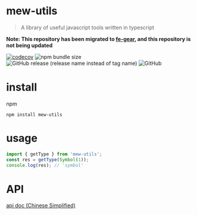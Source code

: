 # mew-utils

> A library of useful javascript tools written in typescript

**Note: This repository has been migrated to [fe-gear](https://github.com/CiroLee/fe-gear), and this repository is not being updated**

[![codecov](https://codecov.io/gh/cirolee/mew-utils/branch/main/graph/badge.svg)](https://codecov.io/gh/cirolee/mew-utils/branch/main) ![npm bundle size](https://img.shields.io/bundlephobia/min/mew-utils) ![GitHub release (release name instead of tag name)](https://img.shields.io/github/v/release/cirolee/mew-utils) ![GitHub](https://img.shields.io/github/license/cirolee/mew-utils)

# install

npm

```shell
npm install mew-utils
```

# usage

```typescript
import { getType } from 'mew-utils';
const res = getType(Symbol(1));
console.log(res); // 'symbol'
```

# API

[api doc (Chinese Simplified)](https://github.com/CiroLee/mew-utils/blob/main/docs/README.md)
